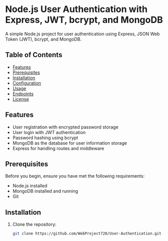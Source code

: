 # Node.js User Authentication with Express, JWT, bcrypt, and MongoDB

A simple Node.js project for user authentication using Express, JSON Web Token (JWT), bcrypt, and MongoDB.

## Table of Contents

- [Features](#features)
- [Prerequisites](#prerequisites)
- [Installation](#installation)
- [Configuration](#configuration)
- [Usage](#usage)
- [Endpoints](#endpoints)
- [License](#license)

## Features

- User registration with encrypted password storage
- User login with JWT authentication
- Password hashing using bcrypt
- MongoDB as the database for user information storage
- Express for handling routes and middleware

## Prerequisites

Before you begin, ensure you have met the following requirements:

- Node.js installed
- MongoDB installed and running
- Git 

## Installation

1. Clone the repository:

   ```bash
   git clone https://github.com/WebProject720/User-Authentication.git

